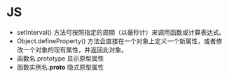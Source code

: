 
# JS
- setInterval() 方法可按照指定的周期（以毫秒计）来调用函数或计算表达式。
- Object.defineProperty() 方法会直接在一个对象上定义一个新属性，或者修改一个对象的现有属性，并返回此对象。
- 函数名.prototype 显示原型属性
- 函数实例名.__proto__ 隐式原型属性
























